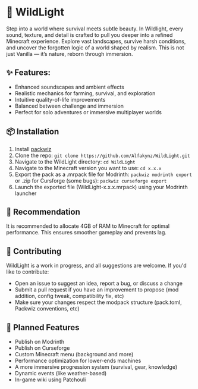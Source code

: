 # 🌲 WildLight

Step into a world where survival meets subtle beauty. In Wildlight, every sound, texture, and detail is crafted to pull you deeper into a refined Minecraft experience. Explore vast landscapes, survive harsh conditions, and uncover the forgotten logic of a world shaped by realism. This is not just Vanilla — it’s nature, reborn through immersion.

## ✨ Features:

- Enhanced soundscapes and ambient effects
- Realistic mechanics for farming, survival, and exploration
- Intuitive quality-of-life improvements
- Balanced between challenge and immersion
- Perfect for solo adventures or immersive multiplayer worlds

## 📦 Installation

1. Install [packwiz](https://packwiz.infra.link/)
2. Clone the repo: `git clone https://github.com/Alfakynz/WildLight.git`
3. Navigate to the WildLight directory: `cd WildLight`
4. Navigate to the Minecraft version you want to use: `cd x.x.x`
5. Export the pack as a .mrpack file for Modrinth: `packwiz modrinth export` or .zip for Cursforge (some bugs): `packwiz curseforge export`
6. Launch the exported file (WildLight-x.x.x.mrpack) using your Modrinth launcher

## 🔧 Recommendation

It is recommended to allocate 4GB of RAM to Minecraft for optimal performance. This ensures smoother gameplay and prevents lag.

## 🤝 Contributing

WildLight is a work in progress, and all suggestions are welcome.
If you'd like to contribute:

- Open an issue to suggest an idea, report a bug, or discuss a change
- Submit a pull request if you have an improvement to propose (mod addition, config tweak, compatibility fix, etc)
- Make sure your changes respect the modpack structure (pack.toml, Packwiz conventions, etc)

## 🚀 Planned Features

- Publish on Modrinth
- Publish on Curseforge
- Custom Minecraft menu (background and more)
- Performance optimization for lower-ends machines
- A more immersive progression system (survival, gear, knowledge)
- Dynamic events (like weather-based)
- In-game wiki using Patchouli
